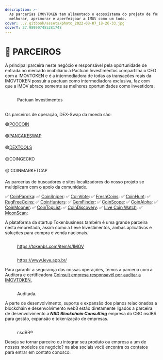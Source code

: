 ```yaml
---
description: >-
  As parcerias IMOVTOKEN tem alimentado o ecossistema do projeto de forma a
  melhorar, aprimorar e aperfeiçoar a IMOV como um todo.
cover: ../.gitbook/assets/photo_2022-08-07_18-26-33.jpg
coverY: 27.989907485281748
---
```


# 🤝 PARCEIROS

A principal parceira neste negócio e responsável pela oportunidade de entrada no mercado imobiliário a Pactuan Investimentos compartilha o CEO com a IMOVTOKEN e é a intermediadora de todas as transações reais da IMOVTOKEN possuir a pactuan como intermediadora exclusiva, faz com que a IMOV abrace somente as melhores oportunidades como investidora.

<figure><img src="../.gitbook/assets/image (10).png" alt=""><figcaption><p>Pactuan Investimentos</p></figcaption></figure>

\
Os parceiros de operação, DEX-Swap da moeda são:

<img src="../.gitbook/assets/image (9).png" alt="" data-size="line">🟢[POOCOIN](https://poocoin.app/tokens/0xb71488935ea2493a23e34bb893700edb809d1b2a)&#x20;

<img src="../.gitbook/assets/image (1).png" alt="" data-size="line">🟢[PANCAKESWAP](https://pancakeswap.finance/swap?outputCurrency=0xb71488935eA2493a23E34bb893700eDB809d1B2A)

<img src="../.gitbook/assets/image (15).png" alt="" data-size="line">🟢[DEXTOOLS](https://www.dextools.io/app/en/bnb/pair-explorer/0x01749640c23d353f62a06c42bf8dbde86a6db711)

<img src="../.gitbook/assets/image.png" alt="" data-size="line">🟡COINGECKO

<img src="../.gitbook/assets/image (6).png" alt="" data-size="line">🟡 COINMARKETCAP



As parcerias de buscadores e sites localizadores do nosso projeto se multiplicam com o apoio da comunidade.

✅ [CoinPaprika](https://coinpaprika.com/coin/imov-imovtoken/): ✅ [CoinSniper](https://coinsniper.net/coin/38201): ✅ [CoinVote](https://coinvote.cc/coin/Imovtoken): ✅ [FreshCoins](https://www.freshcoins.io/coins/imovtoken): ✅ [CoinHunt](https://coinhunt.cc/coin/62ff6fe05eae62233d76b17e): ✅ [RugFreeCoins:](https://www.rugfreecoins.com/details/10880) ✅ [CoinHunters](https://coinhunters.cc/tokens/Imovtoken): ✅ [GemFinder](https://gemfinder.cc/gem/10775): ✅ [CoinScope](https://www.coinscope.co/coin/imov): ✅ [CoinAlpha](https://coinalpha.app/token/0xb71488935eA2493a23E34bb893700eDB809d1B2A): ✅ [CoinMooner](https://coinmooner.com/coin/27447): ✅ [CoinTopList](https://cointoplist.net/coin/imovtoken):  ✅ [CoinDiscovery](https://coindiscovery.app/coin/imovtoken/overview): ✅ [Live Coin Watch](https://www.livecoinwatch.com/price/Imovtoken-IMOV): ✅ [MoonScan](https://moonscan.com/token/0xb71488935ea2493a23e34bb893700edb809d1b2a:bsc):&#x20;



A plataforma da startup Tokenbusiness também é uma grande parceira nesta empreitada, assim como a Leve Investimentos, ambas aplicativos e soluções para compra e venda nacionais.&#x20;

<figure><img src="../.gitbook/assets/image (8).png" alt=""><figcaption><p><a href="https://tokenbs.com/item/s/IMOV">https://tokenbs.com/item/s/IMOV</a></p></figcaption></figure>

<figure><img src="../.gitbook/assets/image (3).png" alt=""><figcaption><p><a href="https://www.leve.app.br/">https://www.leve.app.br/</a></p></figcaption></figure>

Para garantir a segurança das nossas operações, temos a parceria com a Auditora e certificadora [Coinsult empresa responsavél por auditar a IMOVTOKEN.](https://coinsult.net/projects/imov-token/)

<figure><img src="../.gitbook/assets/image (14).png" alt=""><figcaption><p>Auditada.</p></figcaption></figure>

A parte de desenvolvimento, suporte e expansão dos planos relacionados a blockchain e desenvolvimento web3 estão diretamente ligados a parceira de desenvolvimento a _**NSD Blockchain Consulting**_ empresa do CBO nsdBR para gestão, expansão e tokenização de empresas.&#x20;

<figure><img src="../.gitbook/assets/image (2).png" alt=""><figcaption><p>nsdBR®</p></figcaption></figure>

Deseja se tornar parceiro ou integrar seu produto ou empresa a um de nossos modelos de negócio? na aba sociais você encontra os contatos para entrar em contato conosco.
